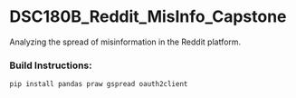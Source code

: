 # DSC180B_Reddit_MisInfo_Capstone
Analyzing the spread of misinformation in the Reddit platform.
<br>
### Build Instructions:
```sh
pip install pandas praw gspread oauth2client
```
